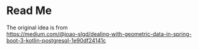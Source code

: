 # Read Me

The original idea is from  
https://medium.com/@joao-slgd/dealing-with-geometric-data-in-spring-boot-3-kotlin-postgresql-1e90df24141c

